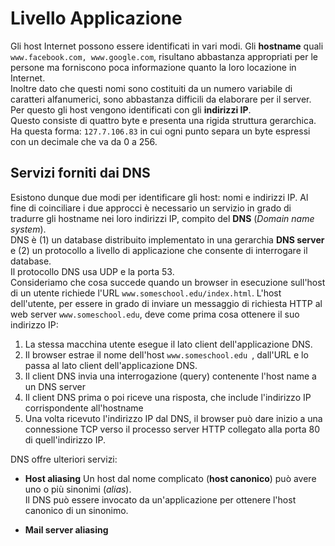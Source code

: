 # Livello Applicazione

Gli host Internet possono essere identificati in vari modi. Gli **hostname** quali ```www.facebook.com, www.google.com```, risultano abbastanza appropriati per le persone ma forniscono poca informazione quanto la loro locazione in Internet.  
Inoltre dato che questi nomi sono costituiti da un numero variabile di caratteri alfanumerici, sono abbastanza difficili da elaborare per il server. Per questo gli host vengono identificati con gli **indirizzi IP**.  
Questo consiste di quattro byte e presenta una rigida struttura gerarchica.  
Ha questa forma: ```127.7.106.83``` in cui ogni punto separa un byte espressi con un decimale che va da 0 a 256.  

## Servizi forniti dai DNS  
Esistono dunque due modi per identificare gli host: nomi e indirizzi IP. Al fine di coinciliare i due approcci è necessario un servizio in grado di tradurre gli hostname nei loro indirizzi IP, compito del **DNS** (*Domain name system*).  
DNS è $(1)$ un database distribuito implementato in una gerarchia **DNS server** e $(2)$ un protocollo a livello di applicazione che consente di interrogare il database.  
Il protocollo DNS usa UDP e la porta 53.  
Consideriamo che cosa succede quando un browser in esecuzione sull'host di un utente richiede l'URL ```www.someschool.edu/index.html```. L'host dell'utente, per essere in grado di inviare un messaggio di richiesta HTTP al web server ```www.someschool.edu```, deve come prima cosa ottenere il suo indirizzo IP:  

1.  La stessa macchina utente esegue il lato client dell'applicazione DNS.  
2. Il browser estrae il nome dell'host ```www.someschool.edu ```, dall'URL e lo passa al lato client dell'applicazione DNS.  
3. Il client DNS invia una interrogazione (query) contenente l'host name a un DNS server  
4. Il client DNS prima o poi riceve una risposta, che include l'indirizzo IP corrispondente all'hostname  
5. Una volta ricevuto l'indirizzo IP dal DNS, il browser può dare inizio a una connessione TCP verso il processo server HTTP collegato alla porta 80 di quell'indirizzo IP.  

DNS offre ulteriori servizi:  

+ **Host aliasing** Un host dal nome complicato (**host canonico**) può avere uno o più sinonimi (*alias*).  
Il DNS può essere invocato da un'applicazione per ottenere l'host canonico di un sinonimo.  

+ **Mail server aliasing** 
